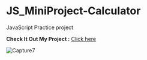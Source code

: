 ﻿# JS_MiniProject-Calculator

JavaScript Practice project

**Check It Out My Project :** [Click here](https://sanketp100.github.io/JS_MiniProject-Calculator/)

![Capture7](https://github.com/SanketP100/JS_MiniProject-Calculator-/assets/153346394/7681ac6a-ff1a-4d9b-b43e-a88ad6e97d32)
